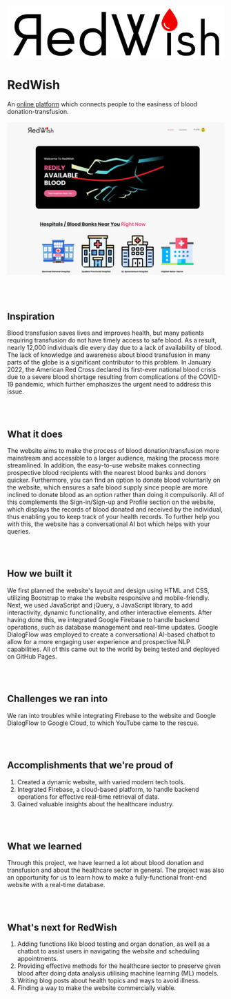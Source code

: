![](https://github.com/steadyfall/RedWish/blob/3ef2db47aecc3d9dd9b4e8bf0c4e2f86f00a7966/non-website-related/logo.png)
# RedWish
An [online platform](https://steadyfall.github.io/RedWish/) which connects people to the easiness of blood donation-transfusion.
</br>
</br>
!['RedWish Main Page'](https://github.com/steadyfall/RedWish/blob/3ef2db47aecc3d9dd9b4e8bf0c4e2f86f00a7966/non-website-related/redwish-main-page.png 'RedWish Main Page')
</br>
</br>
</br>
</br>
## Inspiration
Blood transfusion saves lives and improves health, but many patients requiring transfusion do not have timely access to safe blood. As a result, nearly 12,000 individuals die every day due to a lack of availability of blood. The lack of knowledge and awareness about blood transfusion in many parts of the globe is a significant contributor to this problem. In January 2022, the American Red Cross declared its first-ever national blood crisis due to a severe blood shortage resulting from complications of the COVID-19 pandemic, which further emphasizes the urgent need to address this issue.

</br>
</br>

## What it does
The website aims to make the process of blood donation/transfusion more mainstream and accessible to a larger audience, making the process more streamlined. In addition, the easy-to-use website makes connecting prospective blood recipients with the nearest blood banks and donors quicker. Furthermore, you can find an option to donate blood voluntarily on the website, which ensures a safe blood supply since people are more inclined to donate blood as an option rather than doing it compulsorily. All of this complements the Sign-in/Sign-up and Profile section on the website, which displays the records of blood donated and received by the individual, thus enabling you to keep track of your health records. To further help you with this, the website has a conversational AI bot which helps with your queries.

</br>
</br>

## How we built it
We first planned the website's layout and design using HTML and CSS, utilizing Bootstrap to make the website responsive and mobile-friendly. Next, we used JavaScript and jQuery, a JavaScript library, to add interactivity, dynamic functionality, and other interactive elements. After having done this, we integrated Google Firebase to handle backend operations, such as database management and real-time updates. Google DialogFlow was employed to create a conversational AI-based chatbot to allow for a more engaging user experience and prospective NLP capabilities. All of this came out to the world by being tested and deployed on GitHub Pages.

</br>
</br>

## Challenges we ran into
We ran into troubles while integrating Firebase to the website and Google DialogFlow to Google Cloud, to which YouTube came to the rescue.  

</br>
</br>

## Accomplishments that we're proud of
1. Created a dynamic website, with varied modern tech tools.
2. Integrated Firebase, a cloud-based platform, to handle backend operations for effective real-time retrieval of data.
3. Gained valuable insights about the healthcare industry.

</br>
</br>

## What we learned
Through this project, we have learned a lot about blood donation and transfusion and about the healthcare sector in general. The project was also an opportunity for us to learn how to make a fully-functional front-end website with a real-time database. 

</br>
</br>

## What's next for RedWish
1. Adding functions like blood testing and organ donation, as well as a chatbot to assist users in navigating the website and scheduling appointments.
2. Providing effective methods for the healthcare sector to preserve given blood after doing data analysis utilising machine learning (ML) models.
3. Writing blog posts about health topics and ways to avoid illness.
4. Finding a way to make the website commercially viable.
